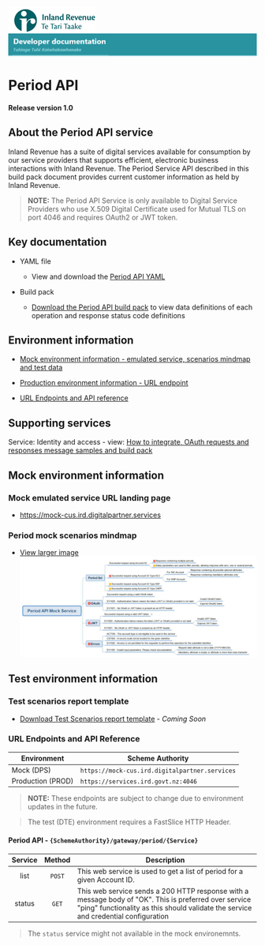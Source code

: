 
![IRD logo](../../Images/IRlogo.gif)
![Software Dev](../../Images/SoftwareDev.png)

# Period API 

#### Release version 1.0

## About the Period API service

Inland Revenue has a suite of digital services available for consumption by our service providers that supports efficient, electronic business interactions with Inland Revenue. 
The Period Service API described in this build pack document provides current customer information as held by Inland Revenue. 

>**NOTE:** The Period API Service is only available to Digital Service Providers who use X.509 Digital Certificate used for Mutual TLS on port 4046 and requires OAuth2 or JWT token.

## Key documentation

- YAML file
	- View and download the [Period API YAML](Period%202020-09-30.yaml)

- Build pack 
	- [Download the Period API build pack](Build%20pack%20-%20Period%20API.pdf) to view data definitions of each operation and response status code definitions
	
## Environment information

- [Mock environment information - emulated service, scenarios mindmap and test data](#mock-environment-information)

- [Production environment information - URL endpoint](#production-environment-information)

- [URL Endpoints and API reference ](#URL-endpoints)

## Supporting services

Service: Identity and access - view: [How to integrate, OAuth requests and responses message samples and build pack](https://github.com/InlandRevenue/Gateway_Services-Access/tree/master/Identity%20and%20Access)

<a Period="mock-environment-information"></a>
## Mock environment information

### Mock emulated service URL landing page 
* https://mock-cus.ird.digitalpartner.services

### Period mock scenarios mindmap

- [View larger image](../images/Period%20API%20Mock%20Service.jpg)
![Mock Scenarios](../images/Period%20API%20Mock%20Service.jpg)

<a Period="test-environment-information"></a>
## Test environment information

### Test scenarios report template

- [Download Test Scenarios report template](Period%20API-%20Test%20Report%20Template.docx) - *Coming Soon*

<a Period="URL-endpoints"></a>

### URL Endpoints and API Reference

| Environment | Scheme Authority |  
| --- | --- |
| Mock (DPS)| `https://mock-cus.ird.digitalpartner.services`|
| Production (PROD) | `https://services.ird.govt.nz:4046`|

>**NOTE:** These endpoints are subject to change due to environment updates in the future. 

>The test (DTE) environment requires a FastSlice HTTP Header.

<a Period="API-REST-Reference"></a>
#### Period API - `{SchemeAuthority}/gateway/period/{Service}`
| Service | Method | Description | 
| :--: | :--: | -- |
| list | `POST` | This web service is used to get a list of period for a given Account ID.| 
| status | `GET` | This web service sends a 200 HTTP response with a message body of "OK". This is preferred over service "ping" functionality as this should validate the service and credential configuration |

> The `status` service might not available in the mock environemnts. 
